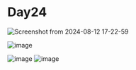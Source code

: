 # Day24

![Screenshot from 2024-08-12 17-22-59](https://github.com/user-attachments/assets/508bdfd9-abea-4580-b72d-95a87d3049b4)

![image](https://github.com/user-attachments/assets/a9283256-f17a-4b3b-a710-1a74b8debd59)

![image](https://github.com/user-attachments/assets/e756d072-49e2-418d-be4d-6e0afcd9326f)
![image](https://github.com/user-attachments/assets/294d97b9-315c-448e-a77e-0d1b61f29964)
